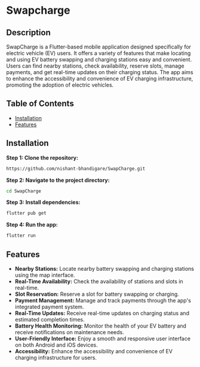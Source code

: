 
# Swapcharge

## Description

SwapCharge is a Flutter-based mobile application designed specifically for electric vehicle (EV) users. It offers a variety of features that make locating and using EV battery swapping and charging stations easy and convenient. Users can find nearby stations, check availability, reserve slots, manage payments, and get real-time updates on their charging status. The app aims to enhance the accessibility and convenience of EV charging infrastructure, promoting the adoption of electric vehicles.

## Table of Contents
- [Installation](#installation)
- [Features](#features)
## Installation

**Step 1: Clone the repository:**
   ```sh
   https://github.com/nishant-bhandigare/SwapCharge.git
   ```

**Step 2: Navigate to the project directory:**
   ```sh
   cd SwapCharge
   ```

**Step 3: Install dependencies:**
   ```sh
   flutter pub get
   ```

**Step 4: Run the app:**
   ```sh
   flutter run
   ```
## Features

- **Nearby Stations:** Locate nearby battery swapping and charging stations using the map interface.
- **Real-Time Availability:** Check the availability of stations and slots in real-time.
- **Slot Reservation:** Reserve a slot for battery swapping or charging.
- **Payment Management:** Manage and track payments through the app's integrated payment system.
- **Real-Time Updates:** Receive real-time updates on charging status and estimated completion times.
- **Battery Health Monitoring:** Monitor the health of your EV battery and receive notifications on maintenance needs.
- **User-Friendly Interface:** Enjoy a smooth and responsive user interface on both Android and iOS devices.
- **Accessibility:** Enhance the accessibility and convenience of EV charging infrastructure for users.
